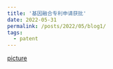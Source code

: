 ```yaml
---
title: '基因融合专利申请获批'
date: 2022-05-31
permalink: /posts/2022/05/blog1/
tags:
  - patent
---
```


[picture](http://zijiejin.github.io/files/2020114517108-发明专利证书(签章).pdf)
